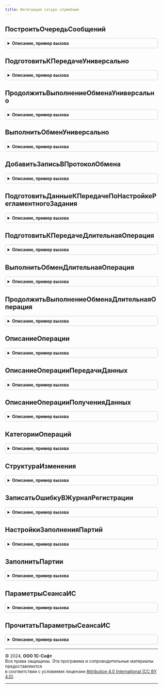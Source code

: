 ```yaml
---
title: Интеграция сатурн служебный
---
```



## ПостроитьОчередьСообщений
<details style="margin: 1em 0; padding: 0.5em; border: 1px solid #ccc; border-radius: 6px;">

<summary style="font-weight: bold; cursor: pointer;">Описание, пример вызова</summary>

```bsl

Процедура ПостроитьОчередьСообщений(ПараметрыОбмена, СообщениеИлиДокумент = Неопределено) Экспорт
```

Пример вызова
```bsl
ИнтеграцияСАТУРНСлужебный.ПостроитьОчередьСообщений(ПараметрыОбмена, СообщениеИлиДокумент);
```
</details>

## ПодготовитьКПередачеУниверсально
<details style="margin: 1em 0; padding: 0.5em; border: 1px solid #ccc; border-radius: 6px;">

<summary style="font-weight: bold; cursor: pointer;">Описание, пример вызова</summary>

```bsl

Функция ПодготовитьКПередачеУниверсально(ВходящиеДанные, ПараметрыОбмена) Экспорт
```

Пример вызова
```bsl
Результат = ИнтеграцияСАТУРНСлужебный.ПодготовитьКПередачеУниверсально(ВходящиеДанные, ПараметрыОбмена) 
```
</details>

## ПродолжитьВыполнениеОбменаУниверсально
<details style="margin: 1em 0; padding: 0.5em; border: 1px solid #ccc; border-radius: 6px;">

<summary style="font-weight: bold; cursor: pointer;">Описание, пример вызова</summary>

```bsl

Функция ПродолжитьВыполнениеОбменаУниверсально(ПараметрыОбмена) Экспорт
```

Пример вызова
```bsl
Результат = ИнтеграцияСАТУРНСлужебный.ПродолжитьВыполнениеОбменаУниверсально(ПараметрыОбмена) 
```
</details>

## ВыполнитьОбменУниверсально
<details style="margin: 1em 0; padding: 0.5em; border: 1px solid #ccc; border-radius: 6px;">

<summary style="font-weight: bold; cursor: pointer;">Описание, пример вызова</summary>

```bsl

Функция ВыполнитьОбменУниверсально(ПараметрыОбмена) Экспорт
```

Пример вызова
```bsl
Результат = ИнтеграцияСАТУРНСлужебный.ВыполнитьОбменУниверсально(ПараметрыОбмена) 
```
</details>

## ДобавитьЗаписьВПротоколОбмена
<details style="margin: 1em 0; padding: 0.5em; border: 1px solid #ccc; border-radius: 6px;">

<summary style="font-weight: bold; cursor: pointer;">Описание, пример вызова</summary>

```bsl

// Добавить запись в протокол обмена.
//
// Параметры:
//  ТекстСообщенияJSON - Строка - Текст сообщения XML.
//  Реквизиты - Структура - Значения реквизитов сообщения.
//  ПроверятьХешБезСсылки - Булево - Признак проверки хеша без ссылки.
//
// Возвращаемое значение:
//  см. ПротоколОбменаИС.ДобавитьЗаписьВПротоколОбмена
//
Функция ДобавитьЗаписьВПротоколОбмена(ТекстСообщенияJSON, Реквизиты, ПроверятьХешБезСсылки = Ложь) Экспорт
```

Пример вызова
```bsl
Результат = ИнтеграцияСАТУРНСлужебный.ДобавитьЗаписьВПротоколОбмена(ТекстСообщенияJSON, Реквизиты, ПроверятьХешБезСсылки);
```
</details>

## ПодготовитьДанныеКПередачеПоНастройкеРегламентногоЗадания
<details style="margin: 1em 0; padding: 0.5em; border: 1px solid #ccc; border-radius: 6px;">

<summary style="font-weight: bold; cursor: pointer;">Описание, пример вызова</summary>

```bsl

Функция ПодготовитьДанныеКПередачеПоНастройкеРегламентногоЗадания(ПараметрыОбмена) Экспорт
```

Пример вызова
```bsl
Результат = ИнтеграцияСАТУРНСлужебный.ПодготовитьДанныеКПередачеПоНастройкеРегламентногоЗадания(ПараметрыОбмена) 
```
</details>

## ПодготовитьКПередачеДлительнаяОперация
<details style="margin: 1em 0; padding: 0.5em; border: 1px solid #ccc; border-radius: 6px;">

<summary style="font-weight: bold; cursor: pointer;">Описание, пример вызова</summary>

```bsl

Процедура ПодготовитьКПередачеДлительнаяОперация(ПараметрыФоновогоЗадания, АдресРезультата) Экспорт
```

Пример вызова
```bsl
ИнтеграцияСАТУРНСлужебный.ПодготовитьКПередачеДлительнаяОперация(ПараметрыФоновогоЗадания, АдресРезультата) 
```
</details>

## ВыполнитьОбменДлительнаяОперация
<details style="margin: 1em 0; padding: 0.5em; border: 1px solid #ccc; border-radius: 6px;">

<summary style="font-weight: bold; cursor: pointer;">Описание, пример вызова</summary>

```bsl

Процедура ВыполнитьОбменДлительнаяОперация(ПараметрыФоновогоЗадания, АдресРезультата) Экспорт
```

Пример вызова
```bsl
ИнтеграцияСАТУРНСлужебный.ВыполнитьОбменДлительнаяОперация(ПараметрыФоновогоЗадания, АдресРезультата) 
```
</details>

## ПродолжитьВыполнениеОбменаДлительнаяОперация
<details style="margin: 1em 0; padding: 0.5em; border: 1px solid #ccc; border-radius: 6px;">

<summary style="font-weight: bold; cursor: pointer;">Описание, пример вызова</summary>

```bsl

Процедура ПродолжитьВыполнениеОбменаДлительнаяОперация(ПараметрыФоновогоЗадания, АдресРезультата) Экспорт
```

Пример вызова
```bsl
ИнтеграцияСАТУРНСлужебный.ПродолжитьВыполнениеОбменаДлительнаяОперация(ПараметрыФоновогоЗадания, АдресРезультата) 
```
</details>

## ОписаниеОперации
<details style="margin: 1em 0; padding: 0.5em; border: 1px solid #ccc; border-radius: 6px;">

<summary style="font-weight: bold; cursor: pointer;">Описание, пример вызова</summary>

```bsl

// Сформировать описание операции для документа
//
// Параметры:
//  Описание - Строка - Описание операции
//  ДокументСсылка - ДокументСсылка - Документ
//  НомерВерсии - Число - Номер версии
//  Постфикс - Строка - Текст дополнения
//
// Возвращаемое значение:
//  Строка - Описание операции.
//
Функция ОписаниеОперации(Описание, ДокументСсылка, НомерВерсии = Неопределено, Постфикс = Неопределено) Экспорт
```

Пример вызова
```bsl
Результат = ИнтеграцияСАТУРНСлужебный.ОписаниеОперации(Описание, ДокументСсылка, НомерВерсии, Постфикс);
```
</details>

## ОписаниеОперацииПередачиДанных
<details style="margin: 1em 0; padding: 0.5em; border: 1px solid #ccc; border-radius: 6px;">

<summary style="font-weight: bold; cursor: pointer;">Описание, пример вызова</summary>

```bsl

// Сформировать описание операции для документа
//
// Параметры:
//  ОперацияПередачиДанных - ПеречислениеСсылка.ВидыОперацийСАТУРН - Операция обмена с САТУРН
//  ДокументСсылка - ДокументСсылка - Документ ссылка
//  НомерВерсии - Число - Номер версии
//  Постфикс - Строка - Текст дополнения
//
// Возвращаемое значение:
//  Строка - Описание операции
//
Функция ОписаниеОперацииПередачиДанных(ОперацияПередачиДанных, ДокументСсылка = Неопределено, НомерВерсии = Неопределено, Постфикс = Неопределено) Экспорт
```

Пример вызова
```bsl
Результат = ИнтеграцияСАТУРНСлужебный.ОписаниеОперацииПередачиДанных(ОперацияПередачиДанных, ДокументСсылка, НомерВерсии, Постфикс);
```
</details>

## ОписаниеОперацииПолученияДанных
<details style="margin: 1em 0; padding: 0.5em; border: 1px solid #ccc; border-radius: 6px;">

<summary style="font-weight: bold; cursor: pointer;">Описание, пример вызова</summary>

```bsl

// Сформировать описание операции для документа
//
// Параметры:
//  ОперацияПередачиДанных - ПеречислениеСсылка.ВидыОперацийСАТУРН - Операция обмена с САТУРН
//  ДокументСсылка - ДокументСсылка - Документ ссылка
//  НомерВерсии - Число - Номер версии
//
// Возвращаемое значение:
//  Строка - Описание операции
//
Функция ОписаниеОперацииПолученияДанных(ОперацияПередачиДанных) Экспорт
```

Пример вызова
```bsl
Результат = ИнтеграцияСАТУРНСлужебный.ОписаниеОперацииПолученияДанных(ОперацияПередачиДанных) 
```
</details>

## КатегорииОпераций
<details style="margin: 1em 0; padding: 0.5em; border: 1px solid #ccc; border-radius: 6px;">

<summary style="font-weight: bold; cursor: pointer;">Описание, пример вызова</summary>

```bsl

// Возвращает операции обмена с САТУРН, разбитые на категории
//
// Возвращаемое значение:
//  Структура - со свойствами:
//    * ПередачаДанных - Соответствие Из КлючИЗначение- Операции передачи данных.
//    * ПолучениеДанных - Соответствие Из КлючИЗначение - Операции получения данных.
//
Функция КатегорииОпераций() Экспорт
```

Пример вызова
```bsl
Результат = ИнтеграцияСАТУРНСлужебный.КатегорииОпераций() 
```
</details>

## СтруктураИзменения
<details style="margin: 1em 0; padding: 0.5em; border: 1px solid #ccc; border-radius: 6px;">

<summary style="font-weight: bold; cursor: pointer;">Описание, пример вызова</summary>

```bsl

// Формирует пустую структуру изменений данных
// Параметры:
// ЭлементОчереди - Неопределено -
//                - см. СтруктураСообщенияJSON
// Возвращаемое значение:
//  Структура - Структура изменения:
// * Операция  - Неопределено
// * ИдентификаторСообщения - Неопределено
// * ИдентификаторСообщенияОснования - Неопределено
// * ОрганизацияСАТУРН - Неопределено
// * Объект - Массив из ЛюбаяСсылка-
// * ДокументОснование - Неопределено
// * ТекстОшибки - Строка -
// * НомерСтраницы - Число -
// * Сообщение - Неопределено
// * ТекстСообщения - Неопределено
// * ПротоколОбмена - Неопределено
Функция СтруктураИзменения(ЭлементОчереди = Неопределено) Экспорт
```

Пример вызова
```bsl
Результат = ИнтеграцияСАТУРНСлужебный.СтруктураИзменения(ЭлементОчереди);
```
</details>

## ЗаписатьОшибкуВЖурналРегистрации
<details style="margin: 1em 0; padding: 0.5em; border: 1px solid #ccc; border-radius: 6px;">

<summary style="font-weight: bold; cursor: pointer;">Описание, пример вызова</summary>

```bsl

// Выполняет запись ошибки в журнал регистрации, добавляя имя события САТУРН.
//
// Параметры:
//  ТекстОшибки      - Строка           - текст ошибки.
//  ОбъектМетаданных - ОбъектМетаданных - объект метаданных с ошибкой.
//  Данные           - Произвольный     - объект данных с ошибкой.
Процедура ЗаписатьОшибкуВЖурналРегистрации(ТекстОшибки, ОбъектМетаданных = Неопределено, Данные = Неопределено) Экспорт
```

Пример вызова
```bsl
ИнтеграцияСАТУРНСлужебный.ЗаписатьОшибкуВЖурналРегистрации(ТекстОшибки, ОбъектМетаданных, Данные);
```
</details>

## НастройкиЗаполненияПартий
<details style="margin: 1em 0; padding: 0.5em; border: 1px solid #ccc; border-radius: 6px;">

<summary style="font-weight: bold; cursor: pointer;">Описание, пример вызова</summary>

```bsl

Функция НастройкиЗаполненияПартий(ИмяТЧ, ВыделенныеСтроки) Экспорт
```

Пример вызова
```bsl
Результат = ИнтеграцияСАТУРНСлужебный.НастройкиЗаполненияПартий(ИмяТЧ, ВыделенныеСтроки) 
```
</details>

## ЗаполнитьПартии
<details style="margin: 1em 0; padding: 0.5em; border: 1px solid #ccc; border-radius: 6px;">

<summary style="font-weight: bold; cursor: pointer;">Описание, пример вызова</summary>

```bsl

// Заполнить партии.
//
// Параметры:
//  Объект - ДокументОбъект, ДанныеФормыСтруктураСКоллекцией - Объект где происходит заполнение
//  Настройки - См. НастройкиЗаполненияПартий
//
// Возвращаемое значение:
//  Структура - информация о проведенном заполнении
Функция ЗаполнитьПартии(Объект, Настройки) Экспорт
```

Пример вызова
```bsl
Результат = ИнтеграцияСАТУРНСлужебный.ЗаполнитьПартии(Объект, Настройки) 
```
</details>

## ПараметрыСеансаИС
<details style="margin: 1em 0; padding: 0.5em; border: 1px solid #ccc; border-radius: 6px;">

<summary style="font-weight: bold; cursor: pointer;">Описание, пример вызова</summary>

```bsl

Функция ПараметрыСеансаИС() Экспорт
```

Пример вызова
```bsl
Результат = ИнтеграцияСАТУРНСлужебный.ПараметрыСеансаИС() 
```
</details>

## ПрочитатьПараметрыСеансаИС
<details style="margin: 1em 0; padding: 0.5em; border: 1px solid #ccc; border-radius: 6px;">

<summary style="font-weight: bold; cursor: pointer;">Описание, пример вызова</summary>

```bsl

Процедура ПрочитатьПараметрыСеансаИС(ПараметрыСеансаИС) Экспорт
```

Пример вызова
```bsl
ИнтеграцияСАТУРНСлужебный.ПрочитатьПараметрыСеансаИС(ПараметрыСеансаИС) 
```
</details>

---

© 2024, **ООО 1С-Софт**  
Все права защищены. Эта программа и сопроводительные материалы предоставляются  
в соответствии с условиями лицензии [Attribution 4.0 International (CC BY 4.0)](https://creativecommons.org/licenses/by/4.0/legalcode).

---

